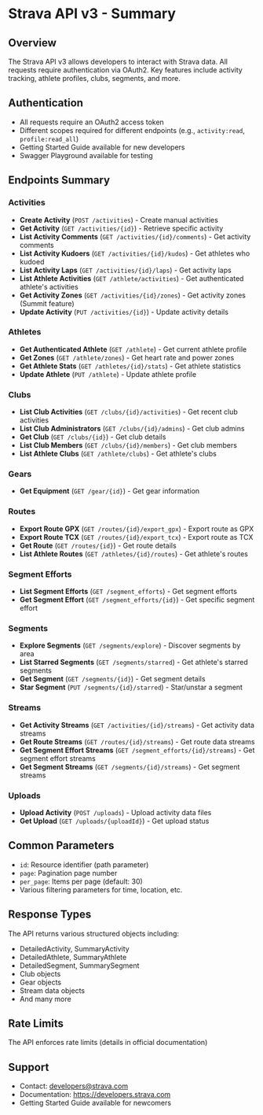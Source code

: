 # Strava API v3 - Summary

## Overview
The Strava API v3 allows developers to interact with Strava data. All requests require authentication via OAuth2. Key features include activity tracking, athlete profiles, clubs, segments, and more.

## Authentication
- All requests require an OAuth2 access token
- Different scopes required for different endpoints (e.g., `activity:read`, `profile:read_all`)
- Getting Started Guide available for new developers
- Swagger Playground available for testing

## Endpoints Summary

### Activities
- **Create Activity** (`POST /activities`) - Create manual activities
- **Get Activity** (`GET /activities/{id}`) - Retrieve specific activity
- **List Activity Comments** (`GET /activities/{id}/comments`) - Get activity comments
- **List Activity Kudoers** (`GET /activities/{id}/kudos`) - Get athletes who kudoed
- **List Activity Laps** (`GET /activities/{id}/laps`) - Get activity laps
- **List Athlete Activities** (`GET /athlete/activities`) - Get authenticated athlete's activities
- **Get Activity Zones** (`GET /activities/{id}/zones`) - Get activity zones (Summit feature)
- **Update Activity** (`PUT /activities/{id}`) - Update activity details

### Athletes
- **Get Authenticated Athlete** (`GET /athlete`) - Get current athlete profile
- **Get Zones** (`GET /athlete/zones`) - Get heart rate and power zones
- **Get Athlete Stats** (`GET /athletes/{id}/stats`) - Get athlete statistics
- **Update Athlete** (`PUT /athlete`) - Update athlete profile

### Clubs
- **List Club Activities** (`GET /clubs/{id}/activities`) - Get recent club activities
- **List Club Administrators** (`GET /clubs/{id}/admins`) - Get club admins
- **Get Club** (`GET /clubs/{id}`) - Get club details
- **List Club Members** (`GET /clubs/{id}/members`) - Get club members
- **List Athlete Clubs** (`GET /athlete/clubs`) - Get athlete's clubs

### Gears
- **Get Equipment** (`GET /gear/{id}`) - Get gear information

### Routes
- **Export Route GPX** (`GET /routes/{id}/export_gpx`) - Export route as GPX
- **Export Route TCX** (`GET /routes/{id}/export_tcx`) - Export route as TCX
- **Get Route** (`GET /routes/{id}`) - Get route details
- **List Athlete Routes** (`GET /athletes/{id}/routes`) - Get athlete's routes

### Segment Efforts
- **List Segment Efforts** (`GET /segment_efforts`) - Get segment efforts
- **Get Segment Effort** (`GET /segment_efforts/{id}`) - Get specific segment effort

### Segments
- **Explore Segments** (`GET /segments/explore`) - Discover segments by area
- **List Starred Segments** (`GET /segments/starred`) - Get athlete's starred segments
- **Get Segment** (`GET /segments/{id}`) - Get segment details
- **Star Segment** (`PUT /segments/{id}/starred`) - Star/unstar a segment

### Streams
- **Get Activity Streams** (`GET /activities/{id}/streams`) - Get activity data streams
- **Get Route Streams** (`GET /routes/{id}/streams`) - Get route data streams
- **Get Segment Effort Streams** (`GET /segment_efforts/{id}/streams`) - Get segment effort streams
- **Get Segment Streams** (`GET /segments/{id}/streams`) - Get segment streams

### Uploads
- **Upload Activity** (`POST /uploads`) - Upload activity data files
- **Get Upload** (`GET /uploads/{uploadId}`) - Get upload status

## Common Parameters
- `id`: Resource identifier (path parameter)
- `page`: Pagination page number
- `per_page`: Items per page (default: 30)
- Various filtering parameters for time, location, etc.

## Response Types
The API returns various structured objects including:
- DetailedActivity, SummaryActivity
- DetailedAthlete, SummaryAthlete  
- DetailedSegment, SummarySegment
- Club objects
- Gear objects
- Stream data objects
- And many more

## Rate Limits
The API enforces rate limits (details in official documentation)

## Support
- Contact: developers@strava.com
- Documentation: https://developers.strava.com
- Getting Started Guide available for newcomers